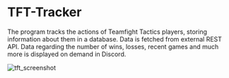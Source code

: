 # TFT-Tracker
The program tracks the actions of Teamfight Tactics players, storing information about them in a database. Data is fetched from external REST API. Data regarding the number of wins, losses, recent games and much more is displayed on demand in Discord.

![tft_screenshot](https://user-images.githubusercontent.com/96626137/162999478-9f717661-2998-475d-b98e-2543c31a6263.png)
